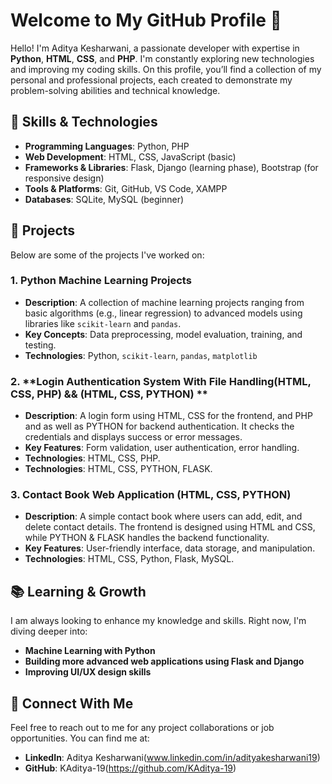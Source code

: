 # Welcome to My GitHub Profile 👋

Hello! I'm Aditya Kesharwani, a passionate developer with expertise in **Python**, **HTML**, **CSS**, and **PHP**. I'm constantly exploring new technologies and improving my coding skills.
On this profile, you’ll find a collection of my personal and professional projects, each created to demonstrate my problem-solving abilities and technical knowledge.

## 🚀 Skills & Technologies

- **Programming Languages**: Python, PHP
- **Web Development**: HTML, CSS, JavaScript (basic)
- **Frameworks & Libraries**: Flask, Django (learning phase), Bootstrap (for responsive design)
- **Tools & Platforms**: Git, GitHub, VS Code, XAMPP
- **Databases**: SQLite, MySQL (beginner)

## 🌟 Projects

Below are some of the projects I've worked on:

### 1. **Python Machine Learning Projects**
   - **Description**: A collection of machine learning projects ranging from basic algorithms (e.g., linear regression) to advanced models using libraries like `scikit-learn` and `pandas`.
   - **Key Concepts**: Data preprocessing, model evaluation, training, and testing.
   - **Technologies**: Python, `scikit-learn`, `pandas`, `matplotlib`

### 2. **Login Authentication System With File Handling(HTML, CSS, PHP) && (HTML, CSS, PYTHON) **
   - **Description**: A login form using HTML, CSS for the frontend, and PHP and as well as PYTHON for backend authentication. It checks the credentials and displays success or error messages.
   - **Key Features**: Form validation, user authentication, error handling.
   - **Technologies**: HTML, CSS, PHP.
   - **Technologies**: HTML, CSS, PYTHON, FLASK.

### 3. **Contact Book Web Application (HTML, CSS, PYTHON)**
   - **Description**: A simple contact book where users can add, edit, and delete contact details. The frontend is designed using HTML and CSS, while PYTHON & FLASK handles the backend functionality.
   - **Key Features**: User-friendly interface, data storage, and manipulation.
   - **Technologies**: HTML, CSS, Python, Flask, MySQL.

## 📚 Learning & Growth

I am always looking to enhance my knowledge and skills. Right now, I'm diving deeper into:
- **Machine Learning with Python**
- **Building more advanced web applications using Flask and Django**
- **Improving UI/UX design skills**

## 🔗 Connect With Me

Feel free to reach out to me for any project collaborations or job opportunities. You can find me at:

- **LinkedIn**: Aditya Kesharwani(www.linkedin.com/in/adityakesharwani19)
- **GitHub**: KAditya-19(https://github.com/KAditya-19)
